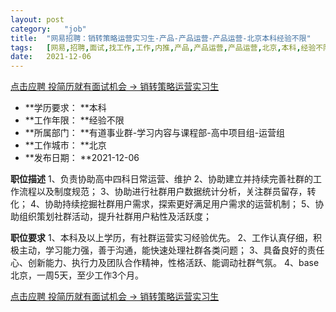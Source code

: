 ```yaml
---
layout:	post
category:	"job"
title:	"网易招聘：销转策略运营实习生-产品-产品运营-产品运营-北京本科经验不限"
tags:	[网易,招聘,面试,找工作,工作,内推,产品,产品运营,产品运营,北京,本科,经验不限]
date:	2021-12-06
---
```


[点击应聘 投简历就有面试机会 -> 销转策略运营实习生](http://mobile.bole.netease.com/bole/boleDetail?id=25933&employeeId=346f03c3cda5f04c&key=all)



- **学历要求： **本科
- **工作年限： **经验不限
- **所属部门： **有道事业群-学习内容与课程部-高中项目组-运营组
- **工作城市： **北京
- **发布日期： **2021-12-06



**职位描述**
1、负责协助高中四科日常运营、维护
2、协助建立并持续完善社群的工作流程以及制度规范；
3、协助进行社群用户数据统计分析，关注群员留存，转化；
4、协助持续挖掘社群用户需求，探索更好满足用户需求的运营机制；
5、协助组织策划社群活动，提升社群用户粘性及活跃度；



**职位要求**
1、本科及以上学历，有社群运营实习经验优先。
2、工作认真仔细，积极主动，学习能力强，善于沟通，能快速处理社群各类问题；
3、具备良好的责任心、创新能力、执行力及团队合作精神，性格活跃、能调动社群气氛。
4、base北京，一周5天，至少工作3个月。



[点击应聘 投简历就有面试机会 -> 销转策略运营实习生](http://mobile.bole.netease.com/bole/boleDetail?id=25933&employeeId=346f03c3cda5f04c&key=all)